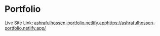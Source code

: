 # Portfolio
Live Site Link: [ashrafulhossen-portfolio.netlify.app](https://ashrafulhossen-portfolio.netlify.app/)https://ashrafulhossen-portfolio.netlify.app/
